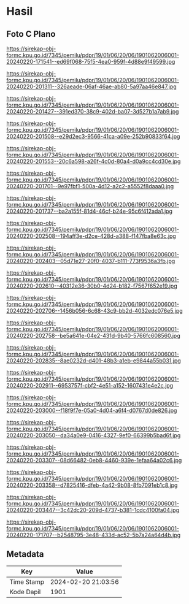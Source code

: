 # Hasil

## Foto C Plano

https://sirekap-obj-formc.kpu.go.id/7345/pemilu/pdpr/19/01/06/20/06/1901062006001-20240220-171541--ed69f068-75f5-4ea0-959f-4d88e9f49599.jpg

https://sirekap-obj-formc.kpu.go.id/7345/pemilu/pdpr/19/01/06/20/06/1901062006001-20240220-201311--326aeade-06af-46ae-ab80-5a97aa46e847.jpg

https://sirekap-obj-formc.kpu.go.id/7345/pemilu/pdpr/19/01/06/20/06/1901062006001-20240220-201427--391ed370-38c9-402d-ba07-3d527b1a7ab9.jpg

https://sirekap-obj-formc.kpu.go.id/7345/pemilu/pdpr/19/01/06/20/06/1901062006001-20240220-201508--e29d2ec3-9566-41ca-a09e-252b90833f64.jpg

https://sirekap-obj-formc.kpu.go.id/7345/pemilu/pdpr/19/01/06/20/06/1901062006001-20240220-201553--20c6a598-a26f-4c0d-80a4-d0a9cc4cd30e.jpg

https://sirekap-obj-formc.kpu.go.id/7345/pemilu/pdpr/19/01/06/20/06/1901062006001-20240220-201701--9e97fbf1-500a-4d12-a2c2-a5552f8daaa0.jpg

https://sirekap-obj-formc.kpu.go.id/7345/pemilu/pdpr/19/01/06/20/06/1901062006001-20240220-201737--ba2a155f-81d4-46cf-b24e-95c6f412ada1.jpg

https://sirekap-obj-formc.kpu.go.id/7345/pemilu/pdpr/19/01/06/20/06/1901062006001-20240220-202508--194aff3e-d2ce-428d-a388-f147fba8e63c.jpg

https://sirekap-obj-formc.kpu.go.id/7345/pemilu/pdpr/19/01/06/20/06/1901062006001-20240220-202403--05d71e27-20f0-4037-b111-773f9536a3fb.jpg

https://sirekap-obj-formc.kpu.go.id/7345/pemilu/pdpr/19/01/06/20/06/1901062006001-20240220-202610--40312e36-30b0-4d24-b182-f7567f652e19.jpg

https://sirekap-obj-formc.kpu.go.id/7345/pemilu/pdpr/19/01/06/20/06/1901062006001-20240220-202706--1456b056-6c68-43c9-bb2d-4032edc076e5.jpg

https://sirekap-obj-formc.kpu.go.id/7345/pemilu/pdpr/19/01/06/20/06/1901062006001-20240220-202758--be5a641e-04e2-431d-9b40-5766fc608560.jpg

https://sirekap-obj-formc.kpu.go.id/7345/pemilu/pdpr/19/01/06/20/06/1901062006001-20240220-202835--8ae0232d-d401-48b3-a1eb-e9844a55b031.jpg

https://sirekap-obj-formc.kpu.go.id/7345/pemilu/pdpr/19/01/06/20/06/1901062006001-20240220-202911--6953757f-cbf2-4e51-a152-1607431e4e2c.jpg

https://sirekap-obj-formc.kpu.go.id/7345/pemilu/pdpr/19/01/06/20/06/1901062006001-20240220-203000--f18f9f7e-05a0-4d04-a6f4-d0767d0de826.jpg

https://sirekap-obj-formc.kpu.go.id/7345/pemilu/pdpr/19/01/06/20/06/1901062006001-20240220-203050--da34a0e9-0416-4327-9ef0-66399b5bad6f.jpg

https://sirekap-obj-formc.kpu.go.id/7345/pemilu/pdpr/19/01/06/20/06/1901062006001-20240220-203307--08d66482-0eb8-4460-939e-1efaa64a02c6.jpg

https://sirekap-obj-formc.kpu.go.id/7345/pemilu/pdpr/19/01/06/20/06/1901062006001-20240220-203358--d7825416-dfeb-4a42-9b08-8fb7091eb1c8.jpg

https://sirekap-obj-formc.kpu.go.id/7345/pemilu/pdpr/19/01/06/20/06/1901062006001-20240220-203447--3c42dc20-209d-4737-b381-1cdc4100fa04.jpg

https://sirekap-obj-formc.kpu.go.id/7345/pemilu/pdpr/19/01/06/20/06/1901062006001-20240220-171707--b2548795-3e48-433d-ac52-5b7a24a64d4b.jpg


## Metadata

| Key        | Value               |
| ---------- | ------------------- |
| Time Stamp | 2024-02-20 21:03:56 |
| Kode Dapil | 1901                |



